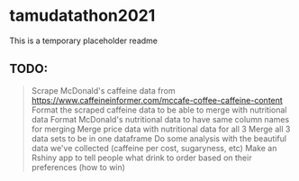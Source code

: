 # tamudatathon2021

This is a temporary placeholder readme

## TODO:
 > Scrape McDonald's caffeine data from https://www.caffeineinformer.com/mccafe-coffee-caffeine-content
 > Format the scraped caffeine data to be able to merge with nutritional data
 > Format McDonald's nutritional data to have same column names for merging
 > Merge price data with nutritional data for all 3
 > Merge all 3 data sets to be in one dataframe
 > Do some analysis with the beautiful data we've collected (caffeine per cost, sugaryness, etc)
 > Make an Rshiny app to tell people what drink to order based on their preferences (how to win)
